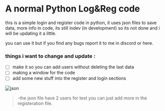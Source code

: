 # A normal Python Log&Reg code
this is a simple login and register code in python, it uses json files to save data, more info in code,
its still indev (in development) so its not done and i will be updating it a little.

you can use it but if you find any bugs report it to me in discord or here.

### things i want to change and update :
- [ ] make it so you can add users without deleting the last data
- [ ] making a window for the code
- [ ] add some new stuff into the register and login sections

![json](https://user-images.githubusercontent.com/87281406/137697106-cf87f64c-d3eb-47ac-b4f3-7566ba940ea1.png)

> -the json file have 2 users for test you can just add more in the registeration file.
